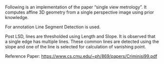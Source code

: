 Following is an implementation of the paper “single view metrology”. It computes affine 3D geometry from a single perspective image using prior knowledge.

For annotation Line Segment Detection is used.

Post LSD, lines are thresholded using Length and Slope. It is observed that a single edge has multiple lines. These common lines are detected using the slope and one of the line is selected for calculation of vanishing point.

Reference Paper:
https://www.cs.cmu.edu/~ph/869/papers/Criminisi99.pdf
